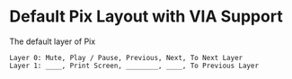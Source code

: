# Default Pix Layout with VIA Support

The default layer of Pix
```
Layer 0: Mute, Play / Pause, Previous, Next, To Next Layer
Layer 1: ____, Print Screen, ________, ____, To Previous Layer
```
